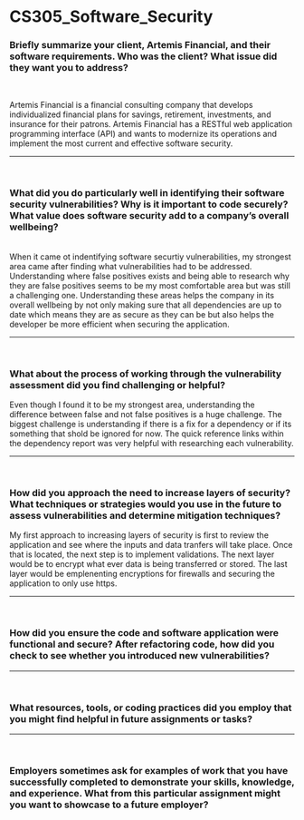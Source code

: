 # CS305_Software_Security


### Briefly summarize your client, Artemis Financial, and their software requirements. Who was the client? What issue did they want you to address?

<br>

Artemis Financial is a financial consulting company that develops individualized financial plans for savings, retirement, investments, and insurance for their patrons. Artemis Financial has a RESTful web application programming interface (API) and wants to modernize its operations and implement the most current and effective software security. 

<hr>
<br>


### What did you do particularly well in identifying their software security vulnerabilities? Why is it important to code securely? What value does software security add to a company’s overall wellbeing?

<br>
When it came ot indentifying software securtiy vulnerabilities, my strongest area came after finding what vulnerabilities had to be addressed.  Understanding where false positives exists and being able to research why they are false positives seems to be my most comfortable area but was still a challenging one.  Understanding these areas helps the company in its overall wellbeing by not only making sure that all dependencies are up to date which means they are as secure as they can be but also helps the developer be more efficient when securing the application. 

<hr>
<br>

### What about the process of working through the vulnerability assessment did you find challenging or helpful?

Even though I found it to be my strongest area, understanding the difference between false and not false positives is a huge challenge. The biggest challenge is understanding if there is a fix for a dependency or if its something that shold be ignored for now. The quick reference links within the dependency report was very helpful with researching each vulnerability.

<hr>
<br>

### How did you approach the need to increase layers of security? What techniques or strategies would you use in the future to assess vulnerabilities and determine mitigation techniques?

My first approach to increasing layers of security is first to review the application and see where the inputs and data tranfers will take place.  Once that is located, the next step is to implement validations.  The next layer would be to encrypt what ever data is being transferred or stored.  The last layer would be emplenenting encryptions for firewalls and securing the application to only use https. 

<hr>
<br>

### How did you ensure the code and software application were functional and secure? After refactoring code, how did you check to see whether you introduced new vulnerabilities?

<hr>
<br>

### What resources, tools, or coding practices did you employ that you might find helpful in future assignments or tasks?

<hr>
<br>

### Employers sometimes ask for examples of work that you have successfully completed to demonstrate your skills, knowledge, and experience. What from this particular assignment might you want to showcase to a future employer?